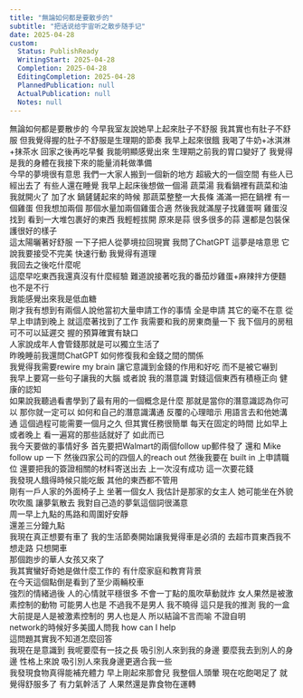 ```yaml
---
title: "無論如何都是要散步的"
subtitle: "把话说给宇宙听之散步随手记"
date: 2025-04-28
custom:
  Status: PublishReady
  WritingStart: 2025-04-28
  Completion: 2025-04-28
  EditingCompletion: 2025-04-28
  PlannedPublication: null
  ActualPublication: null
  Notes: null
---  
```

無論如何都是要散步的 今早我室友說她早上起來肚子不舒服 我其實也有肚子不舒服 但我覺得握的肚子不舒服是生理期的節奏 我早上起來很餓 我喝了牛奶+冰淇淋+抹茶水 回家之後再吃早餐 我能明顯感覺出來 生理期之前我的胃口變好了 我覺得是我的身體在我接下來的能量消耗做準備    
今早的夢境很有意思 我們一大家人搬到一個新的地方 超級大的一個空間 有些人已經出去了 有些人還在睡覺 我早上起床後想做一個湯 蔬菜湯 我看鍋裡有蔬菜和油 我就開火了 加了水 鍋鏟鏟起來的時候 那蔬菜整整一大長條 滿滿一把在鍋裡 有一個雞蛋 但我想加兩個 那個水量加兩個雞蛋合適 然後我就滿屋子找雞蛋啊 雞蛋沒找到 看到一大堆包裹好的東西 我輕輕拔開 原來是蒜 很多很多的蒜 還都是包裝保護很好的樣子    
這太陽曬著好舒服 一下子把人從夢境拉回現實 我問了ChatGPT 這夢是啥意思 它說我要接受不完美 快速行動 我覺得有道理    
我回去之後吃什麼呢  
這麼早吃東西我還真沒有什麼經驗 難道說接著吃我的番茄炒雞蛋+麻辣拌方便麵 也不是不行  
我能感覺出來我是低血糖    
剛才我有想到有兩個人說他當初大量申請工作的事情 全是申請 其它的毫不在意 從早上申請到晚上 就這麼著找到了工作 我需要和我的房東商量一下 我下個月的房租 可不可以延遲交 握的預算確實有缺口     
人家說成年人會管錢那就是可以獨立生活了  
昨晚睡前我還問ChatGPT 如何修復我和金錢之間的關係  
我覺得我需要rewire my brain 讓它意識到金錢的作用和好吃 而不是被它嚇到    
我早上要寫一些句子讓我的大腦 或者說 我的潛意識 對錢這個東西有積極正向 健康的認知  
如果說我聽過看書學到了最有用的一個概念是什麼 那就是當你的潛意識認為你可以 那你就一定可以 如何和自己的潛意識溝通 反覆的心理暗示 用語言去和他她溝通 這個過程可能需要一個月之久 但其實任務很簡單 每天在固定的時間 比如早上或者晚上 看一遍寫的那些話就好了 如此而已    
我今天要做的事情好多 首先要把Walmart的兩個follow up郵件發了 還和 Mike follow up 一下 然後四家公司的四個人的reach out 然後我要在 built in 上申請職位 還要把我的簽證相關的材料寄送出去 上一次沒有成功 這一次要花錢     
我發現人餓得時候只能吃飯 其他的東西都不管用     
剛有一戶人家的外面椅子上 坐著一個女人 我估計是那家的女主人 她可能坐在外貌吹吹風 讓夢氣散去 我對自己造的夢氣這個詞很滿意     
周一早上九點的馬路和周圍好安靜  
還差三分鐘九點    
我現在真正想要有車了 我的生活節奏開始讓我覺得車是必須的 去超市買東西我不想走路 只想開車    
那個跑步的華人女孩又來了  
我其實蠻好奇她是做什麼工作的 有什麼家庭和教育背景  
在今天這個點倒是看到了至少兩輛校車    
強烈的情緒過後 人的心情就平穩很多 不會一丁點的風吹草動就炸 女人果然是被激素控制的動物 可能男人也是 不過我不是男人 我不曉得 這只是我的推測 我的一盒大前提是人是被激素控制的 男人也是人 所以結論不言而喻 不證自明    
network的時候好多美國人問我 how can I help  
這問題其實我不知道怎麼回答     
我現在是意識到 我呢要麼有一技之長 吸引別人來到我的身邊 要麼我去到別人的身邊 性格上來說 吸引別人來我身邊更適合我一些    
我發現食物真得能補充體力 早上剛起來那會兒 我整個人頭暈 現在吃飽喝足了 就覺得舒服多了 有力氣幹活了 人果然還是靠食物在運轉     

